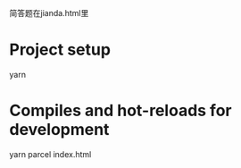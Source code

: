 简答题在jianda.html里

 # Project setup
yarn

# Compiles and hot-reloads for development
yarn parcel index.html